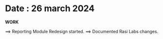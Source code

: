 # Date : 26 march 2024

**WORK**

==> Reporting Module Redesign started.
==> Documented Rasi Labs changes.
